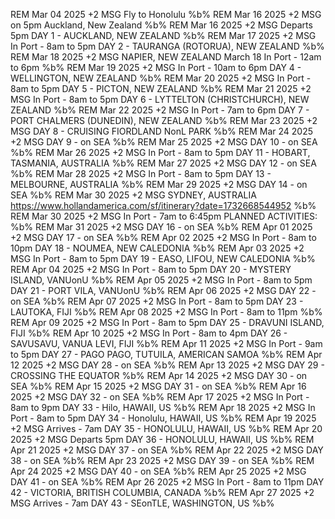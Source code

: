REM Mar 04 2025 +2 MSG Fly to Honolulu %b%
REM Mar 16 2025 +2 MSG on 5pm Auckland, New Zealand %b%
REM Mar 16 2025 +2 MSG Departs 5pm DAY 1 - AUCKLAND, NEW ZEALAND %b%
REM Mar 17 2025 +2 MSG In Port - 8am to 5pm DAY 2 - TAURANGA (ROTORUA), NEW ZEALAND %b%
REM Mar 18 2025 +2 MSG NAPIER, NEW ZEALAND March 18 In Port - 12am to 6pm %b%
REM Mar 19 2025 +2 MSG In Port - 10am to 6pm DAY 4 - WELLINGTON, NEW ZEALAND %b%
REM Mar 20 2025 +2 MSG In Port - 8am to 5pm DAY 5 - PICTON, NEW ZEALAND %b%
REM Mar 21 2025 +2 MSG In Port - 8am to 5pm DAY 6 - LYTTELTON (CHRISTCHURCH), NEW ZEALAND %b%
REM Mar 22 2025 +2 MSG In Port - 7am to 6pm DAY 7 - PORT CHALMERS (DUNEDIN), NEW ZEALAND %b%
REM Mar 23 2025 +2 MSG DAY 8 - CRUISING FIORDLAND NonL PARK %b%
REM Mar 24 2025 +2 MSG DAY 9 - on SEA %b%
REM Mar 25 2025 +2 MSG DAY 10 - on SEA %b%
REM Mar 26 2025 +2 MSG In Port - 8am to 5pm DAY 11 - HOBART, TASMANIA, AUSTRALIA %b%
REM Mar 27 2025 +2 MSG DAY 12 - on SEA %b%
REM Mar 28 2025 +2 MSG In Port - 8am to 5pm DAY 13 - MELBOURNE, AUSTRALIA %b%
REM Mar 29 2025 +2 MSG DAY 14 - on SEA %b%
REM Mar 30 2025 +2 MSG SYDNEY, AUSTRALIA https://www.hollandamerica.com/sf/itinerary?date=1732668544952 %b%
REM Mar 30 2025 +2 MSG In Port - 7am to 6:45pm PLANNED ACTIVITIES: %b%
REM Mar 31 2025 +2 MSG DAY 16 - on SEA %b%
REM Apr 01 2025 +2 MSG DAY 17 - on SEA %b%
REM Apr 02 2025 +2 MSG In Port - 8am to 10pm DAY 18 - NOUMEA, NEW CALEDONIA %b%
REM Apr 03 2025 +2 MSG In Port - 8am to 5pm DAY 19 - EASO, LIFOU, NEW CALEDONIA %b%
REM Apr 04 2025 +2 MSG In Port - 8am to 5pm DAY 20 - MYSTERY ISLAND, VANUonU %b%
REM Apr 05 2025 +2 MSG In Port - 8am to 5pm DAY 21 - PORT VILA, VANUonU %b%
REM Apr 06 2025 +2 MSG DAY 22 - on SEA %b%
REM Apr 07 2025 +2 MSG In Port - 8am to 5pm DAY 23 - LAUTOKA, FIJI %b%
REM Apr 08 2025 +2 MSG In Port - 8am to 11pm %b%
REM Apr 09 2025 +2 MSG In Port - 8am to 5pm DAY 25 - DRAVUNI ISLAND, FIJI %b%
REM Apr 10 2025 +2 MSG In Port - 8am to 4pm DAY 26 - SAVUSAVU, VANUA LEVI, FIJI %b%
REM Apr 11 2025 +2 MSG In Port - 9am to 5pm DAY 27 - PAGO PAGO, TUTUILA, AMERICAN SAMOA %b%
REM Apr 12 2025 +2 MSG DAY 28 - on SEA %b%
REM Apr 13 2025 +2 MSG DAY 29 - CROSSING THE EQUATOR %b%
REM Apr 14 2025 +2 MSG DAY 30 - on SEA %b%
REM Apr 15 2025 +2 MSG DAY 31 - on SEA %b%
REM Apr 16 2025 +2 MSG DAY 32 - on SEA %b%
REM Apr 17 2025 +2 MSG In Port - 8am to 9pm DAY 33 - Hilo, HAWAII, US %b%
REM Apr 18 2025 +2 MSG In Port - 8am to 5pm DAY 34 - Honolulu, HAWAII, US %b%
REM Apr 19 2025 +2 MSG Arrives - 7am DAY 35 - HONOLULU, HAWAII, US %b%
REM Apr 20 2025 +2 MSG Departs 5pm DAY 36 - HONOLULU, HAWAII, US %b%
REM Apr 21 2025 +2 MSG DAY 37 - on SEA %b%
REM Apr 22 2025 +2 MSG DAY 38 - on SEA %b%
REM Apr 23 2025 +2 MSG DAY 39 - on SEA %b%
REM Apr 24 2025 +2 MSG DAY 40 - on SEA %b%
REM Apr 25 2025 +2 MSG DAY 41 - on SEA %b%
REM Apr 26 2025 +2 MSG In Port - 8am to 11pm DAY 42 - VICTORIA, BRITISH COLUMBIA, CANADA %b%
REM Apr 27 2025 +2 MSG Arrives - 7am DAY 43 - SEonTLE, WASHINGTON, US %b%
